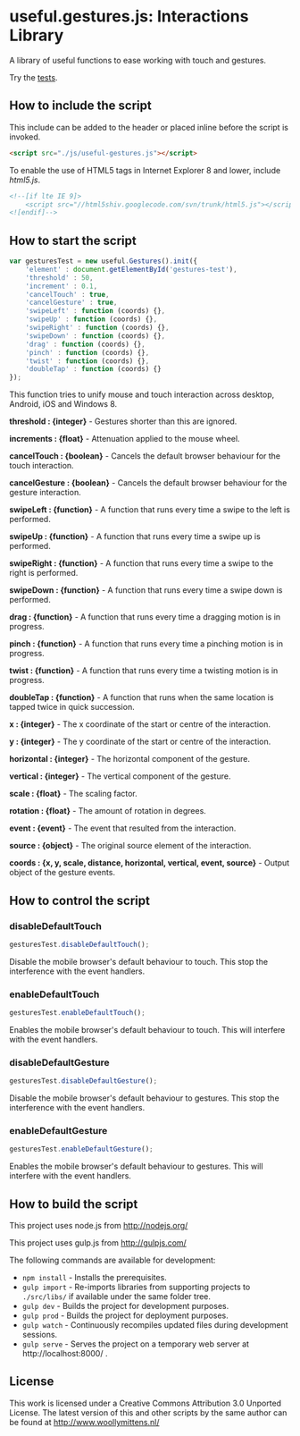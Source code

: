 # useful.gestures.js: Interactions Library

A library of useful functions to ease working with touch and gestures.

Try the <a href="http://www.woollymittens.nl/useful/default.php?url=useful-gestures">tests</a>.

## How to include the script

This include can be added to the header or placed inline before the script is invoked.

```html
<script src="./js/useful-gestures.js"></script>
```

To enable the use of HTML5 tags in Internet Explorer 8 and lower, include *html5.js*.

```html
<!--[if lte IE 9]>
	<script src="//html5shiv.googlecode.com/svn/trunk/html5.js"></script>
<![endif]-->
```

## How to start the script

```javascript
var gesturesTest = new useful.Gestures().init({
	'element' : document.getElementById('gestures-test'),
	'threshold' : 50,
	'increment' : 0.1,
	'cancelTouch' : true,
	'cancelGesture' : true,
	'swipeLeft' : function (coords) {},
	'swipeUp' : function (coords) {},
	'swipeRight' : function (coords) {},
	'swipeDown' : function (coords) {},
	'drag' : function (coords) {},
	'pinch' : function (coords) {},
	'twist' : function (coords) {},
	'doubleTap' : function (coords) {}
});
```

This function tries to unify mouse and touch interaction across desktop, Android, iOS and Windows 8.

**threshold : {integer}** - Gestures shorter than this are ignored.

**increments : {float}** - Attenuation applied to the mouse wheel.

**cancelTouch : {boolean}** - Cancels the default browser behaviour for the touch interaction.

**cancelGesture : {boolean}** - Cancels the default browser behaviour for the gesture interaction.

**swipeLeft : {function}** - A function that runs every time a swipe to the left is performed.

**swipeUp : {function}** - A function that runs every time a swipe up is performed.

**swipeRight : {function}** - A function that runs every time a swipe to the right is performed.

**swipeDown : {function}** - A function that runs every time a swipe down is performed.

**drag : {function}** - A function that runs every time a dragging motion is in progress.

**pinch : {function}** - A function that runs every time a pinching motion is in progress.

**twist : {function}** - A function that runs every time a twisting motion is in progress.

**doubleTap : {function}** - A function that runs when the same location is tapped twice in quick succession.

**x : {integer}** - The x coordinate of the start or centre of the interaction.

**y : {integer}** - The y coordinate of the start or centre of the interaction.

**horizontal : {integer}** - The horizontal component of the gesture.

**vertical : {integer}** - The vertical component of the gesture.

**scale : {float}** - The scaling factor.

**rotation : {float}** - The amount of rotation in degrees.

**event : {event}** - The event that resulted from the interaction.

**source : {object}** - The original source element of the interaction.

**coords : {x, y, scale, distance, horizontal, vertical, event, source}** - Output object of the gesture events.

## How to control the script

### disableDefaultTouch

```javascript
gesturesTest.disableDefaultTouch();
```

Disable the mobile browser's default behaviour to touch. This stop the interference with the event handlers.

### enableDefaultTouch

```javascript
gesturesTest.enableDefaultTouch();
```

Enables the mobile browser's default behaviour to touch. This will interfere with the event handlers.

### disableDefaultGesture

```javascript
gesturesTest.disableDefaultGesture();
```

Disable the mobile browser's default behaviour to gestures. This stop the interference with the event handlers.

### enableDefaultGesture

```javascript
gesturesTest.enableDefaultGesture();
```

Enables the mobile browser's default behaviour to gestures. This will interfere with the event handlers.

## How to build the script

This project uses node.js from http://nodejs.org/

This project uses gulp.js from http://gulpjs.com/

The following commands are available for development:
+ `npm install` - Installs the prerequisites.
+ `gulp import` - Re-imports libraries from supporting projects to `./src/libs/` if available under the same folder tree.
+ `gulp dev` - Builds the project for development purposes.
+ `gulp prod` - Builds the project for deployment purposes.
+ `gulp watch` - Continuously recompiles updated files during development sessions.
+ `gulp serve` - Serves the project on a temporary web server at http://localhost:8000/ .

## License

This work is licensed under a Creative Commons Attribution 3.0 Unported License. The latest version of this and other scripts by the same author can be found at http://www.woollymittens.nl/

